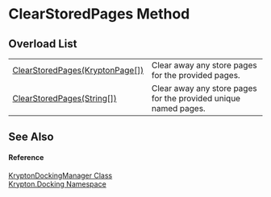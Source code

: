 # ClearStoredPages Method


## Overload List
<table>
<tr>
<td><a href="3ca17ac2-0b28-813c-abc1-0c6b46ffc588.md">ClearStoredPages(KryptonPage[])</a></td>
<td>Clear away any store pages for the provided pages.</td></tr>
<tr>
<td><a href="197c8bd9-e016-02ac-8a81-b895af8d8c9c.md">ClearStoredPages(String[])</a></td>
<td>Clear away any store pages for the provided unique named pages.</td></tr>
</table>

## See Also


#### Reference
<a href="6c9c237d-95cb-a4ce-72c6-cd7684d3287e.md">KryptonDockingManager Class</a>  
<a href="98399376-cf41-9454-4b4d-4fab2ca20bc7.md">Krypton.Docking Namespace</a>  
